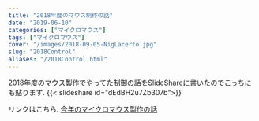 ```yaml
---
title: "2018年度のマウス制作の話"
date: "2019-06-10"
categories: ["マイクロマウス"]
tags: ["マイクロマウス"]
cover: "/images/2018-09-05-NigLacerto.jpg"
slug: "2018Control"
aliases: "/2018Control.html"
---
```


2018年度のマウス製作でやってた制御の話をSlideShareに書いたのでこっちにも貼ります.
{{< slideshare id="dEdBH2u7Zb307b">}}

リンクはこちら.
[今年のマイクロマウス製作の話](https://www.slideshare.net/dangorogoro/ss-138942947)
